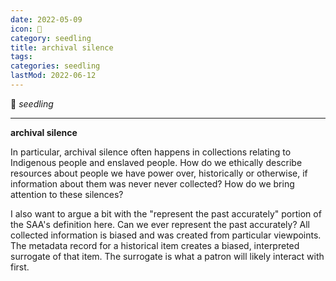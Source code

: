 ```yaml
---
date: 2022-05-09
icon: 🌱
category: seedling
title: archival silence
tags:
categories: seedling
lastMod: 2022-06-12
---
```

🌱 *seedling*

-----

**archival silence**
[^1]: [[@archival silence]] https://dictionary.archivists.org/entry/archival-silence.html

In particular, archival silence often happens in collections relating to Indigenous people and enslaved people.
How do we ethically describe resources about people we have power over, historically or otherwise, if information about them was never never collected? How do we bring attention to these silences?

I also want to argue a bit with the "represent the past accurately" portion of the SAA's definition here. Can we ever represent the past accurately? All collected information is biased and was created from particular viewpoints. The metadata record for a historical item creates a biased, interpreted surrogate of that item. The surrogate is what a patron will likely interact with first.
